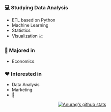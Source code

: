 ### :computer: Studying Data Analysis
+ ETL based on Python
+ Machine Learning
+ Statistics
+ Visualization :chart:
### :pencil: Majored in
+ Economics
### :heart: Interested in
+ Data Analysis
+ Marketing
+ :musical_note:


<div align=center>
	
[![Anurag's github stats](https://github-readme-stats.vercel.app/api?username=hanna-joo&show_icons=true&theme=gruvbox)](https://github.com/anuraghazra/github-readme-stats)

</div>
